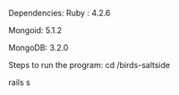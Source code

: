 Dependencies:
  Ruby : 4.2.6
 
  Mongoid: 5.1.2
 
  MongoDB: 3.2.0


Steps to run the program:
  cd /birds-saltside
  
  rails s
